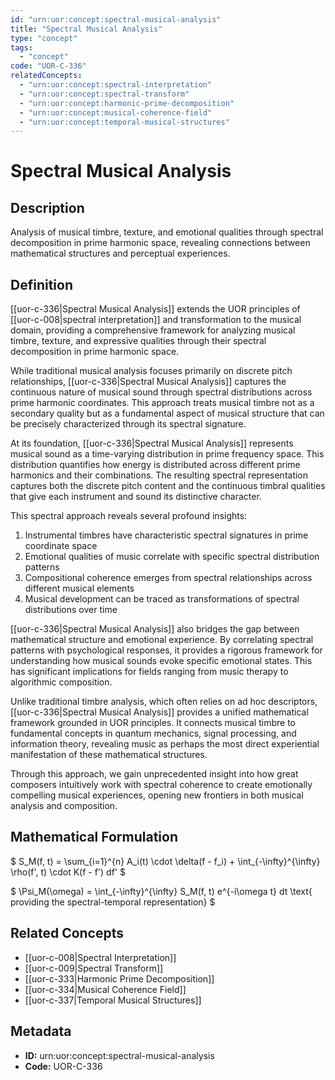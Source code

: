 ```yaml
---
id: "urn:uor:concept:spectral-musical-analysis"
title: "Spectral Musical Analysis"
type: "concept"
tags:
  - "concept"
code: "UOR-C-336"
relatedConcepts:
  - "urn:uor:concept:spectral-interpretation"
  - "urn:uor:concept:spectral-transform"
  - "urn:uor:concept:harmonic-prime-decomposition"
  - "urn:uor:concept:musical-coherence-field"
  - "urn:uor:concept:temporal-musical-structures"
---
```


# Spectral Musical Analysis

## Description

Analysis of musical timbre, texture, and emotional qualities through spectral decomposition in prime harmonic space, revealing connections between mathematical structures and perceptual experiences.

## Definition

[[uor-c-336|Spectral Musical Analysis]] extends the UOR principles of [[uor-c-008|spectral interpretation]] and transformation to the musical domain, providing a comprehensive framework for analyzing musical timbre, texture, and expressive qualities through their spectral decomposition in prime harmonic space.

While traditional musical analysis focuses primarily on discrete pitch relationships, [[uor-c-336|Spectral Musical Analysis]] captures the continuous nature of musical sound through spectral distributions across prime harmonic coordinates. This approach treats musical timbre not as a secondary quality but as a fundamental aspect of musical structure that can be precisely characterized through its spectral signature.

At its foundation, [[uor-c-336|Spectral Musical Analysis]] represents musical sound as a time-varying distribution in prime frequency space. This distribution quantifies how energy is distributed across different prime harmonics and their combinations. The resulting spectral representation captures both the discrete pitch content and the continuous timbral qualities that give each instrument and sound its distinctive character.

This spectral approach reveals several profound insights:

1. Instrumental timbres have characteristic spectral signatures in prime coordinate space
2. Emotional qualities of music correlate with specific spectral distribution patterns
3. Compositional coherence emerges from spectral relationships across different musical elements
4. Musical development can be traced as transformations of spectral distributions over time

[[uor-c-336|Spectral Musical Analysis]] also bridges the gap between mathematical structure and emotional experience. By correlating spectral patterns with psychological responses, it provides a rigorous framework for understanding how musical sounds evoke specific emotional states. This has significant implications for fields ranging from music therapy to algorithmic composition.

Unlike traditional timbre analysis, which often relies on ad hoc descriptors, [[uor-c-336|Spectral Musical Analysis]] provides a unified mathematical framework grounded in UOR principles. It connects musical timbre to fundamental concepts in quantum mechanics, signal processing, and information theory, revealing music as perhaps the most direct experiential manifestation of these mathematical structures.

Through this approach, we gain unprecedented insight into how great composers intuitively work with spectral coherence to create emotionally compelling musical experiences, opening new frontiers in both musical analysis and composition.

## Mathematical Formulation

$
S_M(f, t) = \sum_{i=1}^{n} A_i(t) \cdot \delta(f - f_i) + \int_{-\infty}^{\infty} \rho(f', t) \cdot K(f - f') df'
$

$
\Psi_M(\omega) = \int_{-\infty}^{\infty} S_M(f, t) e^{-i\omega t} dt \text{ providing the spectral-temporal representation}
$

## Related Concepts

- [[uor-c-008|Spectral Interpretation]]
- [[uor-c-009|Spectral Transform]]
- [[uor-c-333|Harmonic Prime Decomposition]]
- [[uor-c-334|Musical Coherence Field]]
- [[uor-c-337|Temporal Musical Structures]]

## Metadata

- **ID:** urn:uor:concept:spectral-musical-analysis
- **Code:** UOR-C-336
